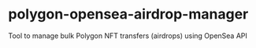 # polygon-opensea-airdrop-manager
Tool to manage bulk Polygon NFT transfers (airdrops) using OpenSea API
